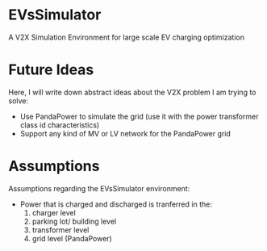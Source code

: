 # EVsSimulator
A V2X Simulation Environment for large scale EV charging optimization

# Future Ideas
Here, I will write down abstract ideas about the V2X problem I am trying to solve:
- Use PandaPower to simulate the grid (use it with the power transformer class id characteristics)
- Support any kind of  MV or LV network for the PandaPower grid

# Assumptions
Assumptions regarding the EVsSimulator environment:
- Power that is charged and discharged is tranferred in the:
    1. charger level 
    2. parking lot/ building level
    3. transformer level
    4. grid level (PandaPower)
 
